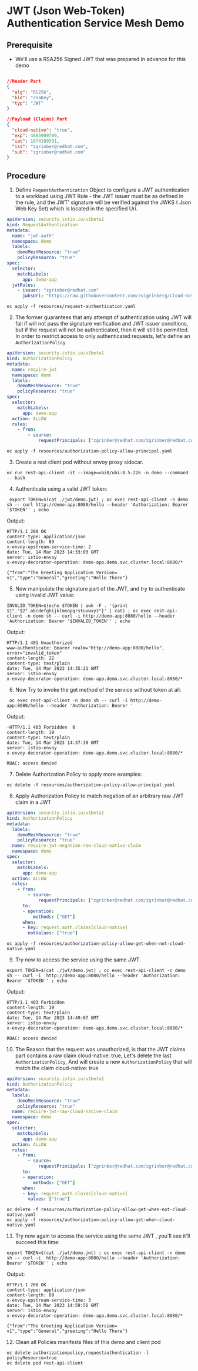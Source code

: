 # JWT (Json Web-Token) Authentication Service Mesh Demo

## Prerequisite

- We'll use a RSA256 Signed JWT that was prepared in advance for this demo
```json

//Header Part
{
  "alg": "RS256",
  "kid": "rsaKey",
  "typ": "JWT"
}
```
```json
//Payload (Claims) Part
{
  "cloud-native": "true",
  "exp": 4685989700,
  "iat": 1674389501,
  "iss": "zgrinber@redhat.com",
  "sub": "zgrinber@redhat.com"
}
```


## Procedure

1. Define `RequestAuthentication` Object to configure a JWT authentication to a workload using JWT Rule - the JWT issuer must be
   as defined in the rule, and the JWT' signature will be verified against the JWKS ( Json Web Key Set) which is located in the specified Uri.
```yaml
apiVersion: security.istio.io/v1beta1
kind: RequestAuthentication
metadata:
  name: "jwt-auth"
  namespace: demo
  labels:
    demoMeshResource: "true"
    policyResource: "true"
spec:
  selector:
    matchLabels:
      app: demo-app
  jwtRules:
    - issuer: "zgrinber@redhat.com"
      jwksUri: "https://raw.githubusercontent.com/zvigrinberg/Cloud-native-patterns/main/isolated-secrets-store-k8s/jwt/jkws-demo.json"


```
```shell
oc apply -f resources/request-authentication.yaml
```
2. The former guarantees that any attempt of authentication using JWT will fail if will not
   pass the signature verification and JWT issuer conditions, but if the request will not be authenticated, then it will still
   be permitted. In order to restrict access to only authenticated requests, let's define an `AuthorizationPolicy`
```yaml
apiVersion: security.istio.io/v1beta1
kind: AuthorizationPolicy
metadata:
  name: require-jwt
  namespace: demo
  labels:
    demoMeshResource: "true"
    policyResource: "true"
spec:
  selector:
    matchLabels:
      app: demo-app
  action: ALLOW
  rules:
    - from:
        - source:
            requestPrincipals: ["zgrinber@redhat.com/zgrinber@redhat.com"]
```
```shell
oc apply -f resources/authorization-policy-allow-principal.yaml
```

3. Create a rest client pod without envoy proxy sidecar.
```shell
oc run rest-api-client -it --image=ubi8/ubi:8.5-226 -n demo --command -- bash
```

4. Authenticate using a valid JWT token:
```shell
 export TOKEN=$(cat ./jwt/demo.jwt) ; oc exec rest-api-client -n demo sh -- curl http://demo-app:8080/hello --header 'Authorization: Bearer '$TOKEN'' ; echo
```
Output:
```shell
HTTP/1.1 200 OK
content-type: application/json
content-length: 89
x-envoy-upstream-service-time: 2
date: Tue, 14 Mar 2023 14:33:03 GMT
server: istio-envoy
x-envoy-decorator-operation: demo-app.demo.svc.cluster.local:8080/*

{"from":"The Greeting Application Version= v1","type":"General","greeting":"Hello There"}
```
5. Now manipulate the signature part of the JWT, and try to authenticate using invalid JWT value:
```shell
INVALID_TOKEN=$(echo $TOKEN | awk -F . '{print $1"."$2".abcdefghijklmnopqrstuvwxyz"}' | cat) ; oc exec rest-api-client -n demo sh -- curl -i http://demo-app:8080/hello --header 'Authorization: Bearer '$INVALID_TOKEN'' ; echo
```
Output:
```shell
HTTP/1.1 401 Unauthorized
www-authenticate: Bearer realm="http://demo-app:8080/hello", error="invalid_token"
content-length: 22
content-type: text/plain
date: Tue, 14 Mar 2023 14:35:21 GMT
server: istio-envoy
x-envoy-decorator-operation: demo-app.demo.svc.cluster.local:8080/*
```
6. Now Try to invoke the get method of the service without token at all:
```shell
 oc exec rest-api-client -n demo sh -- curl -i http://demo-app:8080/hello --header 'Authorization: Bearer ' 
```
Output:
```shell
-HTTP/1.1 403 Forbidden  0
content-length: 19
content-type: text/plain
date: Tue, 14 Mar 2023 14:37:30 GMT
server: istio-envoy
x-envoy-decorator-operation: demo-app.demo.svc.cluster.local:8080/*

RBAC: access denied
```

7. Delete Authorization Policy to apply more examples:
```shell
oc delete -f resources/authorization-policy-allow-principal.yaml
```

8. Apply Authorization Policy to match negation of an arbitrary raw JWT claim in a JWT
```yaml
apiVersion: security.istio.io/v1beta1
kind: AuthorizationPolicy
metadata:
  labels:
    demoMeshResource: "true"
    policyResource: "true"
  name: require-jwt-negation-raw-cloud-native-claim
  namespace: demo
spec:
  selector:
    matchLabels:
      app: demo-app
  action: ALLOW
  rules:
    - from:
        - source:
            requestPrincipals: ["zgrinber@redhat.com/zgrinber@redhat.com"]
      to:
      - operation:
          methods: ["GET"]
      when:
      - key: request.auth.claims[cloud-native]
        notValues: ["true"]
```
```shell
oc apply -f resources/authorization-policy-allow-get-when-not-cloud-native.yaml
```
9. Try now to access the service using the same JWT.
```shell
export TOKEN=$(cat ./jwt/demo.jwt) ; oc exec rest-api-client -n demo sh -- curl -i  http://demo-app:8080/hello --header 'Authorization: Bearer '$TOKEN'' ; echo
```
Output:
```shell
HTTP/1.1 403 Forbidden
content-length: 19
content-type: text/plain
date: Tue, 14 Mar 2023 14:49:07 GMT
server: istio-envoy
x-envoy-decorator-operation: demo-app.demo.svc.cluster.local:8080/*

RBAC: access denied
```

10. The Reason that the request was unauthorized, is that the JWT claims part contains a raw claim cloud-native: true,
    Let's delete the last `AuthorizationPolicy`, And will create a new `AuthorizationPolicy` that will match the claim cloud-native: true
```yaml
apiVersion: security.istio.io/v1beta1
kind: AuthorizationPolicy
metadata:
  labels:
    demoMeshResource: "true"
    policyResource: "true"
  name: require-jwt-raw-cloud-native-claim
  namespace: demo
spec:
  selector:
    matchLabels:
      app: demo-app
  action: ALLOW
  rules:
    - from:
        - source:
            requestPrincipals: ["zgrinber@redhat.com/zgrinber@redhat.com"]
      to:
      - operation:
          methods: ["GET"]
      when:
      - key: request.auth.claims[cloud-native]
        values: ["true"]
```
```shell
oc delete -f resources/authorization-policy-allow-get-when-not-cloud-native.yaml
oc apply -f resources/authorization-policy-allow-get-when-cloud-native.yaml
```

11. Try now again to access the service using the same JWT , you'll see it'll succeed this time:
```shell
export TOKEN=$(cat ./jwt/demo.jwt) ; oc exec rest-api-client -n demo sh -- curl -i  http://demo-app:8080/hello --header 'Authorization: Bearer '$TOKEN'' ; echo
```
Output:
```shell
HTTP/1.1 200 OK
content-type: application/json
content-length: 89
x-envoy-upstream-service-time: 3
date: Tue, 14 Mar 2023 14:59:56 GMT
server: istio-envoy
x-envoy-decorator-operation: demo-app.demo.svc.cluster.local:8080/*

{"from":"The Greeting Application Version= v1","type":"General","greeting":"Hello There"}
```

12. Clean all Policies manifests files of this demo and client pod
```shell
oc delete authorizationpolicy,requestauthentication -l policyResource=true
oc delete pod rest-api-client
```
